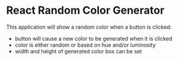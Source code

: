 # React Random Color Generator

This application will show a random color when a button is clicked:

- button will cause a new color to be generated when it is clicked
- color is either random or based on hue and/or luminosity
- width and height of generated color box can be set
